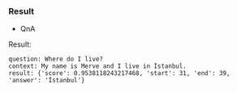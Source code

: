 ### Result
* QnA

Result:
```
question: Where do I live?
context: My name is Merve and I live in İstanbul.
result: {'score': 0.9538118243217468, 'start': 31, 'end': 39, 'answer': 'İstanbul'}
```